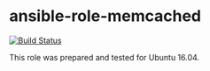 # ansible-role-memcached

[![Build Status](https://travis-ci.com/iroquoisorg/ansible-role-memcached.svg?branch=master)](https://travis-ci.com/iroquoisorg/ansible-role-memcached)

This role was prepared and tested for Ubuntu 16.04.
